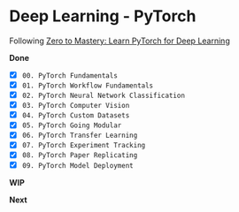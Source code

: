 # Deep Learning - PyTorch

Following [Zero to Mastery: Learn PyTorch for Deep Learning](https://www.learnpytorch.io/00_pytorch_fundamentals/) 

**Done**
- [x] `00. PyTorch Fundamentals`
- [x] `01. PyTorch Workflow Fundamentals`
- [x] `02. PyTorch Neural Network Classification`
- [x] `03. PyTorch Computer Vision`
- [x] `04. PyTorch Custom Datasets`
- [x] `05. PyTorch Going Modular`
- [x] `06. PyTorch Transfer Learning`
- [x] `07. PyTorch Experiment Tracking`
- [x] `08. PyTorch Paper Replicating`
- [x] `09. PyTorch Model Deployment`

**WIP**

**Next**
